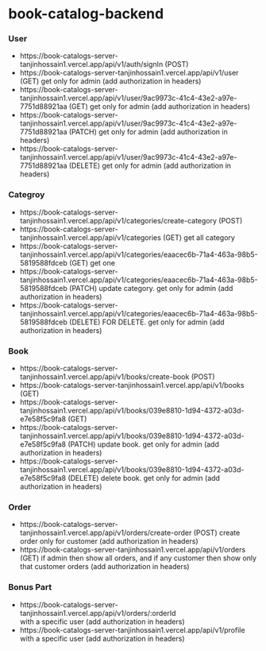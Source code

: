 # book-catalog-backend

### User
<ul>
  <li>https://book-catalogs-server-tanjinhossain1.vercel.app/api/v1/auth/signIn (POST)</li>
  <li>https://book-catalogs-server-tanjinhossain1.vercel.app/api/v1/user (GET) get only for admin (add authorization in headers)</li>
  <li>https://book-catalogs-server-tanjinhossain1.vercel.app/api/v1/user/9ac9973c-41c4-43e2-a97e-7751d88921aa (GET) get only for admin (add authorization in headers)</li>
  <li>https://book-catalogs-server-tanjinhossain1.vercel.app/api/v1/user/9ac9973c-41c4-43e2-a97e-7751d88921aa (PATCH) get only for admin (add authorization in headers)</li>
  <li>https://book-catalogs-server-tanjinhossain1.vercel.app/api/v1/user/9ac9973c-41c4-43e2-a97e-7751d88921aa (DELETE) get only for admin (add authorization in headers)</li>
</ul>

### Categroy
<ul>
  <li>https://book-catalogs-server-tanjinhossain1.vercel.app/api/v1/categories/create-category (POST)</li>
  <li>https://book-catalogs-server-tanjinhossain1.vercel.app/api/v1/categories (GET) get all category</li>
  <li>https://book-catalogs-server-tanjinhossain1.vercel.app/api/v1/categories/eaacec6b-71a4-463a-98b5-5819588fdceb (GET) get one</li>
  <li>https://book-catalogs-server-tanjinhossain1.vercel.app/api/v1/categories/eaacec6b-71a4-463a-98b5-5819588fdceb (PATCH) update category. get only for admin (add authorization in headers)</li>
  <li>https://book-catalogs-server-tanjinhossain1.vercel.app/api/v1/categories/eaacec6b-71a4-463a-98b5-5819588fdceb (DELETE) FOR DELETE. get only for admin (add authorization in headers)</li>
</ul>

### Book
<ul>
  <li>https://book-catalogs-server-tanjinhossain1.vercel.app/api/v1/books/create-book (POST)</li>
  <li>https://book-catalogs-server-tanjinhossain1.vercel.app/api/v1/books (GET)</li>
  <li>https://book-catalogs-server-tanjinhossain1.vercel.app/api/v1/books/039e8810-1d94-4372-a03d-e7e58f5c9fa8 (GET)</li>
  <li>https://book-catalogs-server-tanjinhossain1.vercel.app/api/v1/books/039e8810-1d94-4372-a03d-e7e58f5c9fa8 (PATCH) update book. get only for admin (add authorization in headers)</li>
  <li>https://book-catalogs-server-tanjinhossain1.vercel.app/api/v1/books/039e8810-1d94-4372-a03d-e7e58f5c9fa8 (DELETE) delete book. get only for admin (add authorization in headers)</li>
</ul>

### Order
<ul>
  <li>https://book-catalogs-server-tanjinhossain1.vercel.app/api/v1/orders/create-order (POST) create order only for customer (add authorization in headers)</li>
  <li>https://book-catalogs-server-tanjinhossain1.vercel.app/api/v1/orders (GET) if admin then show all orders, and if any customer then show only that customer orders (add authorization in headers)</li>
</ul>

### Bonus Part
<ul>
  <li>https://book-catalogs-server-tanjinhossain1.vercel.app/api/v1/orders/:orderId  </li> with a specific user (add authorization in headers)
   <li>https://book-catalogs-server-tanjinhossain1.vercel.app/api/v1/profile  </li> with a specific user (add authorization in headers)
</ul>


